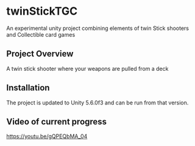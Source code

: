 # twinStickTGC
An experimental unity project combining elements of twin Stick shooters and Collectible card games

## Project Overview

A twin stick shooter where your weapons are pulled from a deck 

## Installation

The project is updated to Unity 5.6.0f3 and can be run from that version. 

## Video of current progress 

https://youtu.be/gQPEQbMA_04
